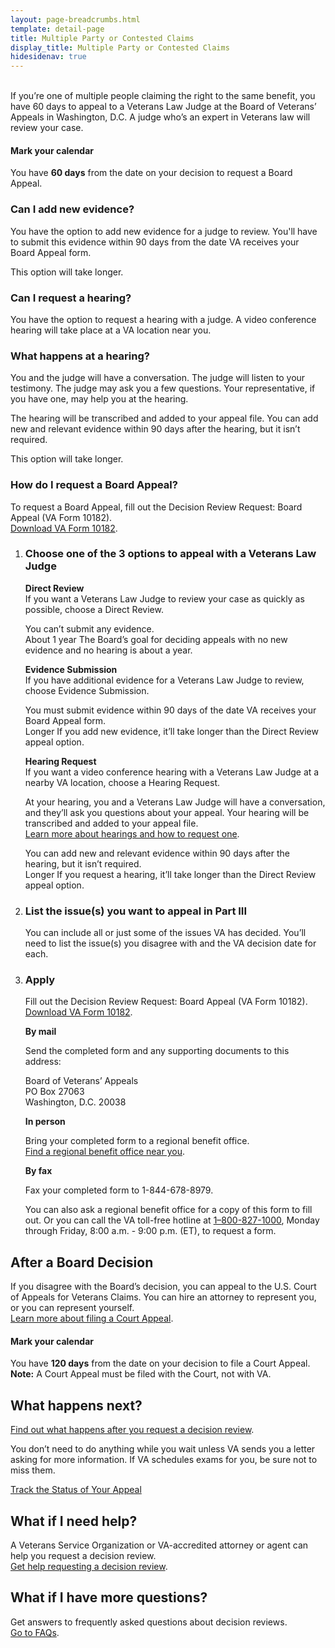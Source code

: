 ```yaml
---
layout: page-breadcrumbs.html
template: detail-page
title: Multiple Party or Contested Claims
display_title: Multiple Party or Contested Claims
hidesidenav: true
---
```

<br>
<div itemprop="description" class="va-introtext">
If you’re one of multiple people claiming the right to the same benefit, you have 60 days to appeal to a Veterans Law Judge at the Board of Veterans’ Appeals in Washington, D.C. A judge who’s an expert in Veterans law will review your case.
</div>

<div class="usa-alert usa-alert-info">
  <div class="usa-alert-body">
    <h4 class="usa-alert-heading">
      Mark your calendar 
    </h4>
    <p class="usa-alert-text">
      You have <b>60 days</b> from the date on your decision to request a Board Appeal. 
    </p>
  </div>
</div>


### Can I add new evidence?

You have the option to add new evidence for a judge to review. You'll have to submit this evidence within 90 days from the date VA receives your Board Appeal form. 

This option will take longer.

### Can I request a hearing?

You have the option to request a hearing with a judge. A video conference hearing will take place at a VA location near you. 

### What happens at a hearing?

You and the judge will have a conversation. The judge will listen to your testimony. The judge may ask you a few questions. Your representative, if you have one, may help you at the hearing.

The hearing will be transcribed and added to your appeal file. You can add new and relevant evidence within 90 days after the hearing, but it isn’t required.

This option will take longer.

### How do I request a Board Appeal?

To request a Board Appeal, fill out the Decision Review Request: Board Appeal (VA Form 10182).
<br>
[Download VA Form 10182](/decision-reviews/forms/board-appeal-10182.pdf). 

<ol class="process">
  <li class="process-step list-one">
    
### Choose one of the 3 options to appeal with a Veterans Law Judge

**Direct Review**
<br>
If you want a Veterans Law Judge to review your case as quickly as possible, choose a Direct Review. 
<br>

<div class ="vads-u-display--flex vads-u-margin-y--1">
  <div class="vads-u-flex--auto">
    <span class="heading-level-3 vads-u-margin-right--1p5"><i class="fas fa-ban"></i></span>
  </div>
  <div class="vads-u-flex--1">  
      You can’t submit any evidence.
  </div>
</div>  

<div class="card information">
  <span class="number"><span class="heading-level-3"><i class="far fa-clock vads-u-margin-right--1p5"></i>About 1 year</span></span>
  <span class="description">The Board’s goal for deciding appeals with no new evidence and no hearing is about a year.</span>
</div>

**Evidence Submission**
<br>
If you have additional evidence for a Veterans Law Judge to review, choose Evidence Submission.

<div class ="vads-u-display--flex vads-u-margin-y--1">
  <div class="vads-u-flex--auto">
    <span class="heading-level-3 vads-u-margin-right--1p5"><i class="far fa-copy"></i></span>
  </div>
  <div class="vads-u-flex--1">  
      You must submit evidence within 90 days of the date VA receives your Board Appeal form.
  </div>
</div>  

<div class="card information">
  <span class="number"><span class="heading-level-3"><i class="far fa-clock vads-u-margin-right--1p5"></i>Longer</span></span>
  <span class="description">If you add new evidence, it’ll take longer than the Direct Review appeal option.
</span>
</div>

**Hearing Request**
<br>
If you want a video conference hearing with a Veterans Law Judge at a nearby VA location, choose a Hearing Request. 

At your hearing, you and a Veterans Law Judge will have a conversation, and they’ll ask you questions about your appeal. Your hearing will be transcribed and added to your appeal file. <br>
[Learn more about hearings and how to request one](/decision-reviews/board-appeal/veterans-law-judge-hearing/).

<div class ="vads-u-display--flex vads-u-margin-y--1">
  <div class="vads-u-flex--auto">
    <span class="heading-level-3 vads-u-margin-right--1p5"><i class="far fa-copy"></i></span>
  </div>
  <div class="vads-u-flex--1">  
      You can add new and relevant evidence within 90 days after the hearing, but it isn’t required.
  </div>
</div>  

<div class="card information">
  <span class="number"><span class="heading-level-3"><i class="far fa-clock vads-u-margin-right--1p5"></i>Longer</span></span>
  <span class="description">If you request a hearing, it’ll take longer than the Direct Review appeal option.
</span>
</div>
</li>

  <li class="process-step list-two">

### List the issue(s) you want to appeal in Part III
You can include all or just some of the issues VA has decided. You’ll need to list the issue(s) you disagree with and the VA decision date for each.

  </li>

  <li class="process-step list-three">

### Apply

Fill out the Decision Review Request: Board Appeal (VA Form 10182).
<br>
[Download VA Form 10182](/decision-reviews/forms/board-appeal-10182.pdf).

**By mail**

Send the completed form and any supporting documents to this address:

<p class="va-address-block">
Board of Veterans’ Appeals<br>
PO Box 27063<br>
Washington, D.C. 20038<br>

**In person**

Bring your completed form to a regional benefit office. 
<br> 
[Find a regional benefit office near you](/find-locations/).

**By fax**

Fax your completed form to 1-844-678-8979.

You can also ask a regional benefit office for a copy of this form to fill out. Or you can call the VA toll-free hotline at <a href="tel:+1phonenumber">1–800-827-1000</a>, Monday through Friday, 8:00 a.m. - 9:00 p.m. (ET), to request a form.
</p>
  </li>
</ol>

## After a Board Decision

If you disagree with the Board’s decision, you can appeal to the U.S. Court of Appeals for Veterans Claims. You can hire an attorney to represent you, or you can represent yourself. <br>
[Learn more about filing a Court Appeal](https://www.uscourts.cavc.gov/appeal.php).

<div class="usa-alert usa-alert-info">
  <div class="usa-alert-body">
    <h4 class="usa-alert-heading">
      Mark your calendar 
    </h4>
    <p class="usa-alert-text">
      You have <b>120 days</b> from the date on your decision to file a Court Appeal. 
      <br>
      <b>Note:</b> A Court Appeal must be filed with the Court, not with VA.
    </p>
  </div>
</div>

## What happens next?

[Find out what happens after you request a decision review](/decision-reviews/after-you-request-review/).

You don’t need to do anything while you wait unless VA sends you a letter asking for more information. If VA schedules exams for you, be sure not to miss them.

<a href="/claim-or-appeal-status/" class="usa-button-primary">Track the Status of Your Appeal</a>

## What if I need help?

A Veterans Service Organization or VA-accredited attorney or agent can help you request a decision review.
<br> 
[Get help requesting a decision review](/decision-reviews/get-help-with-review-request/).

## What if I have more questions?

Get answers to frequently asked questions about decision reviews.
<br>
[Go to FAQs](/decision-reviews/faq/).
